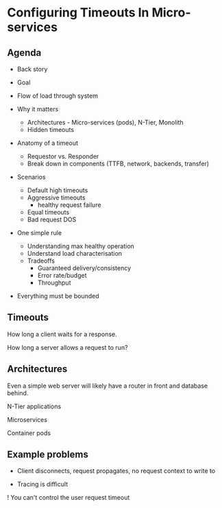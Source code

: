 # Configuring Timeouts In Micro-services

## Agenda


- Back story
- Goal
- Flow of load through system
- Why it matters

  - Architectures - Micro-services (pods), N-Tier, Monolith
  - Hidden timeouts

- Anatomy of a timeout

  - Requestor vs. Responder
  - Break down in components (TTFB, network, backends, transfer)

- Scenarios

  - Default high timeouts
  - Aggressive timeouts
    - healthy request failure
  - Equal timeouts
  - Bad request DOS

- One simple rule

  - Understanding max healthy operation
  - Understand load characterisation
  - Tradeoffs
    - Guaranteed delivery/consistency
    - Error rate/budget
    - Throughput

- Everything must be bounded


## Timeouts

How long a client waits for a response.

How long a server allows a request to run?

## Architectures

Even a simple web server will likely have a router in front and database behind.

N-Tier applications

Microservices

Container pods

## Example problems

- Client disconnects, request propagates, no request context to write to

- Tracing is difficult

! You can't control the user request timeout
